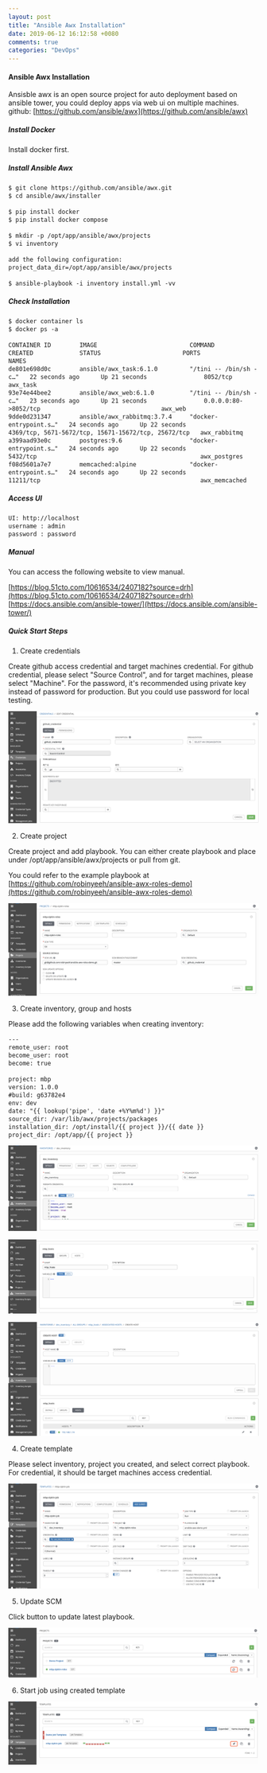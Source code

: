 ```yaml
---
layout: post
title: "Ansible Awx Installation"
date: 2019-06-12 16:12:58 +0080
comments: true
categories: "DevOps"
---
```



#### Ansible Awx Installation ####

Ansisble awx is an open source project for auto deployment based on ansible tower, you could deploy apps via web ui on multiple machines.
github: [https://github.com/ansible/awx](https://github.com/ansible/awx)

##### Install Docker

Install docker first.

##### Install Ansible Awx

```
$ git clone https://github.com/ansible/awx.git
$ cd ansible/awx/installer

$ pip install docker 
$ pip install docker compose

$ mkdir -p /opt/app/ansible/awx/projects
$ vi inventory

add the following configuration:
project_data_dir=/opt/app/ansible/awx/projects

$ ansible-playbook -i inventory install.yml -vv
```

##### Check Installation
 
```
$ docker container ls
$ docker ps -a

CONTAINER ID        IMAGE                          COMMAND                  CREATED             STATUS                       PORTS                                                 NAMES
de801e698d0c        ansible/awx_task:6.1.0         "/tini -- /bin/sh -c…"   22 seconds ago      Up 21 seconds                8052/tcp                                              awx_task
93e74e44bee2        ansible/awx_web:6.1.0          "/tini -- /bin/sh -c…"   23 seconds ago      Up 21 seconds                0.0.0.0:80->8052/tcp                                  awx_web
9dde0d231347        ansible/awx_rabbitmq:3.7.4     "docker-entrypoint.s…"   24 seconds ago      Up 22 seconds                4369/tcp, 5671-5672/tcp, 15671-15672/tcp, 25672/tcp   awx_rabbitmq
a399aad93e0c        postgres:9.6                   "docker-entrypoint.s…"   24 seconds ago      Up 22 seconds                5432/tcp                                              awx_postgres
f08d5601a7e7        memcached:alpine               "docker-entrypoint.s…"   24 seconds ago      Up 22 seconds                11211/tcp                                             awx_memcached   
```

##### Access UI

```
UI: http://localhost
username : admin
password : password
```

##### Manual

You can access the following website to view manual. 

[https://blog.51cto.com/10616534/2407182?source=drh](https://blog.51cto.com/10616534/2407182?source=drh)
[https://docs.ansible.com/ansible-tower/](https://docs.ansible.com/ansible-tower/)

##### Quick Start Steps

1. Create credentials

Create github access credential and target machines credential. For github credential, please select "Source Control", and for target machines, please 
select "Machine". For the password, it's recommended using private key instead of password for production. But you could use password for local testing.

![](/images/blog/devops/create_credential.png)

2. Create project 

Create project and add playbook. You can either create playbook and place under /opt/app/ansible/awx/projects or pull from git.

You could refer to the example playbook at [https://github.com/robinyeeh/ansible-awx-roles-demo](https://github.com/robinyeeh/ansible-awx-roles-demo) 

![](/images/blog/devops/create_project.png)

3. Create inventory, group and hosts

Please add the following variables when creating inventory:
```
---
remote_user: root
become_user: root
become: true

project: mbp
version: 1.0.0
#build: g63782e4
env: dev
date: "{{ lookup('pipe', 'date +%Y%m%d') }}"
source_dir: /var/lib/awx/projects/packages
installation_dir: /opt/install/{{ project }}/{{ date }}
project_dir: /opt/app/{{ project }}
```

![](/images/blog/devops/create_inventory.png)

![](/images/blog/devops/create_group.png)

![](/images/blog/devops/create_host.png)

4. Create template

Please select inventory, project you created, and select correct playbook. For credential, it should be target machines access credential.

![](/images/blog/devops/create_template.png)

5. Update SCM

Click button to update latest playbook.

![](/images/blog/devops/update_scm.png)

6. Start job using created template

![](/images/blog/devops/lauch_template.png)



